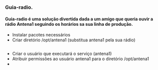 ### Guia-radio.

#### Guia-radio é uma solução divertida dada a um amigo que queria ouvir a rádio Antena1 seguindo os horários sa sua linha de produção.


- Instalar pacotes necessários
- Criar diretório /opt/antena1 (substitua antena1 pela sua rádio)
```sudo mkdir /opt/antena1
```
  
- Criar o usuário que executará o serviço (antena1)
- Atribuir permissões ao usuário antena1 para o diretório /opt/antena1
- 

